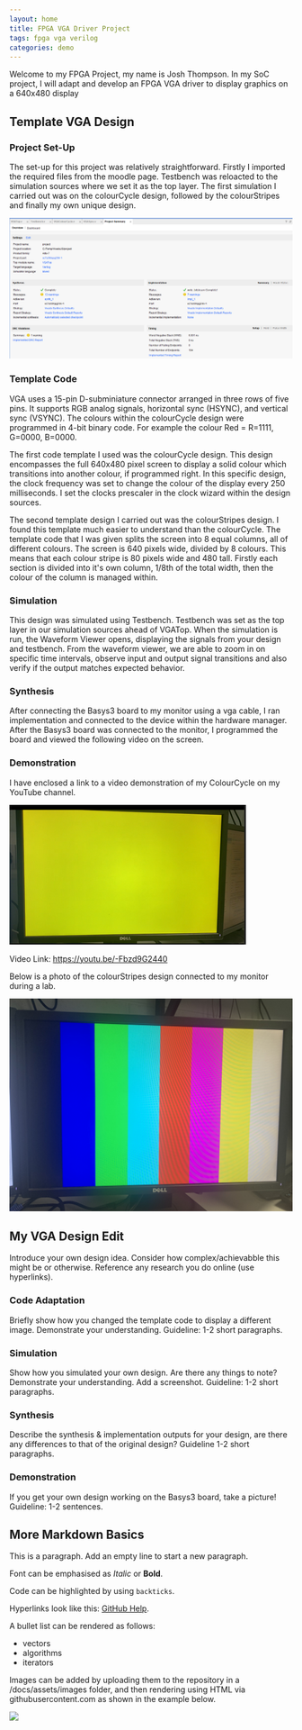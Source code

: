 ```yaml
---
layout: home
title: FPGA VGA Driver Project
tags: fpga vga verilog
categories: demo
---
```


Welcome to my FPGA Project, my name is Josh Thompson. In my SoC project, I will adapt and develop an FPGA VGA driver to display graphics on a 
640x480 display

## **Template VGA Design**
### **Project Set-Up**
The set-up for this project was relatively straightforward. Firstly I imported the required files from the moodle page. Testbench was reloacted to the simulation sources where we set it as the top layer. The first simulation I carried out was on the colourCycle design, followed by the colourStripes and finally my own unique design.

<img src="https://github.com/Josh-Thompson2222/FPGAProjectJT/blob/main/Screenshot%20of%20Project%20Summary.png">

### **Template Code**

VGA uses a 15-pin D-subminiature connector arranged in three rows of five pins. It supports RGB analog signals, horizontal sync (HSYNC), and vertical sync (VSYNC). The colours within the colourCycle design were programmed in 4-bit binary code. For example the colour 
Red = R=1111, G=0000, B=0000. 

The first code template I used was the colourCycle design. This design encompasses the full 640x480 pixel screen to display a solid colour which transitions into another colour, if programmed right. In this specific design, the clock frequency was set to change the colour of the display every 
250 milliseconds. I set the clocks prescaler in the clock wizard within the design sources. 


The second template design I carried out was the colourStripes design. I found this template much easier to understand than the colourCycle. The template code that I was given splits the screen into 8 equal columns, all of different colours. The screen is 640 pixels wide, divided by 8 colours. This means that each colour stripe is 80 pixels wide and 480 tall. Firstly each section is divided into it's own column, 1/8th of the total width, then the colour of the column is managed within.

### **Simulation**
This design was simulated using Testbench. Testbench was set as the top layer in our simulation sources ahead of VGATop. When the simulation is run, the Waveform Viewer opens, displaying the signals from your design and testbench. From the waveform viewer, we are able to zoom in on specific time intervals, observe input and output signal transitions and also verify if the output matches expected behavior.
### **Synthesis**

After connecting the Basys3 board to my monitor using a vga cable, I ran implementation and connected to the device within the hardware manager. After the Basys3 board was connected to the monitor, I programmed the board and viewed the following video on the screen. 

### **Demonstration**
I have enclosed a link to a video demonstration of my ColourCycle on my YouTube channel.

<img src="https://github.com/Josh-Thompson2222/FPGAProjectJT/blob/main/FPGA%20SS%20ColCyc.png">

Video Link: https://youtu.be/-Fbzd9G2440


Below is a photo of the colourStripes design connected to my monitor during a lab.

<img src="https://github.com/Josh-Thompson2222/FPGAProjectJT/blob/main/IMG_7657%5B1%5D.JPG">


## **My VGA Design Edit**
Introduce your own design idea. Consider how complex/achievabble this might be or otherwise. Reference any research you do online (use hyperlinks).
### **Code Adaptation**
Briefly show how you changed the template code to display a different image. Demonstrate your understanding. Guideline: 1-2 short paragraphs.
### **Simulation**
Show how you simulated your own design. Are there any things to note? Demonstrate your understanding. Add a screenshot. Guideline: 1-2 short paragraphs.
### **Synthesis**
Describe the synthesis & implementation outputs for your design, are there any differences to that of the original design? Guideline 1-2 short paragraphs.
### **Demonstration**
If you get your own design working on the Basys3 board, take a picture! Guideline: 1-2 sentences.

## **More Markdown Basics**
This is a paragraph. Add an empty line to start a new paragraph.

Font can be emphasised as *Italic* or **Bold**.

Code can be highlighted by using `backticks`.

Hyperlinks look like this: [GitHub Help](https://help.github.com/).

A bullet list can be rendered as follows:
- vectors
- algorithms
- iterators

Images can be added by uploading them to the repository in a /docs/assets/images folder, and then rendering using HTML via githubusercontent.com as shown in the example below.

<img src="https://raw.githubusercontent.com/melgineer/fpga-vga-verilog/main/docs/assets/images/VGAPrjSrcs.png">
